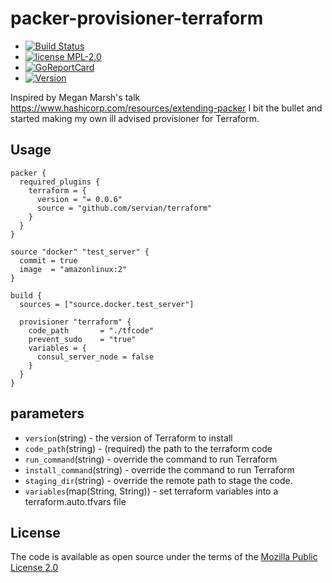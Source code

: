 # packer-provisioner-terraform

* [![Build Status](https://www.travis-ci.com/servian/packer-plugin-terraform.svg?branch=main)](https://travis-ci.com/servian/packer-plugin-terraform)
* [![license MPL-2.0](https://img.shields.io/badge/license-MPL--2.0-brightgreen.svg)](https://opensource.org/licenses/MPL-2.0)
* [![GoReportCard](https://goreportcard.com/badge/github.com/servian/packer-plugin-terraform)](https://goreportcard.com/report/github.com/servian/packer-plugin-terraform)
* [![Version](http://img.shields.io/github/release/servian/packer-plugin-terraform/all.svg?style=flat)](https://github.com/Servian/packer-plugin-terraform/releases)

Inspired by Megan Marsh's talk https://www.hashicorp.com/resources/extending-packer
I bit the bullet and started making my own ill advised provisioner for Terraform.

## Usage

    packer {
      required_plugins {
        terraform = {
          version = "= 0.0.6"
          source = "github.com/servian/terraform"
        }
      }
    }

    source "docker" "test_server" {
      commit = true
      image  = "amazonlinux:2"
    }

    build {
      sources = ["source.docker.test_server"]

      provisioner "terraform" {
        code_path       = "./tfcode"
        prevent_sudo    = "true"
        variables = {
          consul_server_node = false
        }
      }
    }

## parameters

 * `version`(string) - the version of Terraform to install
 * `code_path`(string) - (required) the path to the terraform code
 * `run_command`(string) - override the command to run Terraform
 * `install_command`(string) - override the command to run Terraform
 * `staging_dir`(string) - override the remote path to stage the code.
 * `variables`(map(String, String)) - set terraform variables into a terraform.auto.tfvars file

## License

The code is available as open source under the terms of the [Mozilla Public License 2.0](https://opensource.org/licenses/MPL-2.0)

